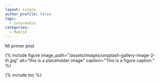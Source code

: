 ```yaml
---
layout: single
author_profile: false
tags:
  - Intermedio
categories:
  - Madrid
---
```

Mi primer post

{% include figure image_path="/assets/images/unsplash-gallery-image-2-th.jpg" alt="this is a placeholder image" caption="This is a figure caption." %}

{% include toc %}

